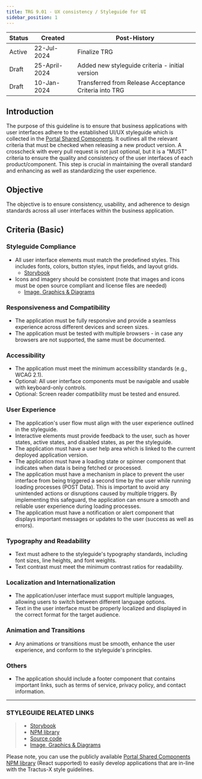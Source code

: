 ```yaml
---
title: TRG 9.01 - UX consistency / Styleguide for UI
sidebar_position: 1
---
```


| Status | Created       | Post-History                                             |
|--------|---------------|----------------------------------------------------------|
| Active | 22-Jul-2024   | Finalize TRG                                             |
| Draft  | 25-April-2024 | Added new styleguide criteria - initial version          |
| Draft  | 10-Jan-2024   | Transferred from Release Acceptance Criteria into TRG    |

## Introduction

The purpose of this guideline is to ensure that business applications with user interfaces adhere to the established UI/UX styleguide which is collected in the [Portal Shared Components](https://github.com/eclipse-tractusx/portal-shared-components.git). It outlines all the relevant criteria that must be checked when releasing a new product version. A crosscheck with every pull request is not just optional, but it is a "MUST" criteria to ensure the quality and consistency of the user interfaces of each product/component. This step is crucial in maintaining the overall standard and enhancing as well as standardizing the user experience.

## Objective

The objective is to ensure consistency, usability, and adherence to design standards across all user interfaces within the business application.

## Criteria (Basic)

### Styleguide Compliance

- All user interface elements must match the predefined styles. This includes fonts, colors, button styles, input fields, and layout grids.
  - [Storybook](https://eclipse-tractusx.github.io/portal-shared-components)
- Icons and imagery should be consistent (note that images and icons must be open source compliant and license files are needed)
  - [Image, Graphics & Diagrams](https://github.com/eclipse-tractusx/portal-assets/blob/v2.0.0/docs/developer/Technical%20Documentation/Others/Images%2C%20Graphics%20and%20Diagrams.md)

### Responsiveness and Compatibility

- The application must be fully responsive and provide a seamless experience across different devices and screen sizes.
- The application must be tested with multiple browsers - in case any browsers are not supported, the same must be documented.

### Accessibility

- The application must meet the minimum accessibility standards (e.g., WCAG 2.1).
- Optional: All user interface components must be navigable and usable with keyboard-only controls.
- Optional: Screen reader compatibility must be tested and ensured.

### User Experience

- The application's user flow must align with the user experience outlined in the styleguide.
- Interactive elements must provide feedback to the user, such as hover states, active states, and disabled states, as per the styleguide.
- The application must have a user help area which is linked to the current deployed application version.
- The application must have a loading state or spinner component that indicates when data is being fetched or processed.
- The application must have a mechanism in place to prevent the user interface from being triggered a second time by the user while running loading processes (POST Data). This is important to avoid any unintended actions or disruptions caused by multiple triggers. By implementing this safeguard, the application can ensure a smooth and reliable user experience during loading processes.
- The application must have a notification or alert component that displays important messages or updates to the user (success as well as errors).

### Typography and Readability

- Text must adhere to the styleguide's typography standards, including font sizes, line heights, and font weights.
- Text contrast must meet the minimum contrast ratios for readability.

### Localization and Internationalization

- The application/user interface must support multiple languages, allowing users to switch between different language options.
- Text in the user interface must be properly localized and displayed in the correct format for the target audience.

### Animation and Transitions

- Any animations or transitions must be smooth, enhance the user experience, and conform to the styleguide's principles.

### Others

- The application should include a footer component that contains important links, such as terms of service, privacy policy, and contact information.

---

### STYLEGUIDE RELATED LINKS

> - [Storybook](https://eclipse-tractusx.github.io/portal-shared-components)
> - [NPM library](https://www.npmjs.com/package/@catena-x/portal-shared-components)
> - [Source code](https://github.com/eclipse-tractusx/portal-shared-components.git)
> - [Image, Graphics & Diagrams](https://github.com/eclipse-tractusx/portal-assets/blob/v2.0.0/docs/developer/Technical%20Documentation/Others/Images%2C%20Graphics%20and%20Diagrams.md)

Please note, you can use the publicly available [Portal Shared Components NPM library](https://www.npmjs.com/package/@catena-x/portal-shared-components) (React supported) to easily develop applications that are in-line with the Tractus-X style guidelines.
